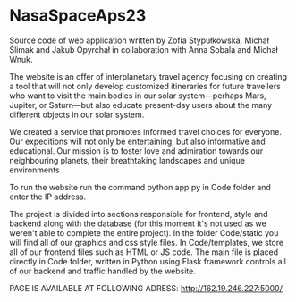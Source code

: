 # NasaSpaceAps23

Source code of web application written by Zofia Stypułkowska, Michał Ślimak and Jakub Opyrchał in collaboration with Anna Sobala and Michał Wnuk.

The website is an offer of interplanetary travel agency focusing on creating a tool that will not only develop customized itineraries for future travellers who want to visit the main bodies in our solar system—perhaps Mars, Jupiter, or Saturn—but also educate present-day users about the many different objects in our solar system. 

We created a service that promotes informed travel choices for everyone. Our expeditions will not only be entertaining, but also informative and educational. Our mission is to foster love and admiration towards our neighbouring planets, their breathtaking landscapes and unique environments

To run the website run the command python app.py in Code folder and enter the IP address.

The project is divided into sections responsible for frontend, style and backend along with the database (for this moment it's not used as we weren't able to complete the entire project). In the folder Code/static you will find all of our graphics and css style files. In Code/templates, we store all of our frontend files such as HTML or JS code. The main file is placed directly in Code folder, written in Python using Flask framework controls all of our backend and traffic handled by the website.

PAGE IS AVAILABLE AT FOLLOWING ADRESS: http://162.19.246.227:5000/
